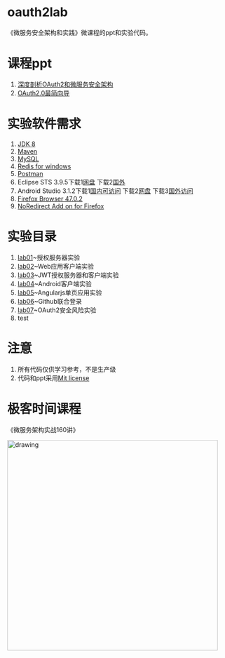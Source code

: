 oauth2lab
======

《微服务安全架构和实践》微课程的ppt和实验代码。

# 课程ppt
1. [深度剖析OAuth2和微服务安全架构](ppt/深度剖析OAuth2和微服务安全架构.pdf)
2. [OAuth2.0最简向导](ppt/OAuth2.0最简向导.pdf)

# 实验软件需求
1. [JDK 8](http://www.oracle.com/technetwork/java/javase/downloads/jdk8-downloads-2133151.html)
2. [Maven](https://maven.apache.org/download.cgi)
3. [MySQL](https://dev.mysql.com/downloads/)
4. [Redis for windows](https://github.com/MicrosoftArchive/redis/releases)
5. [Postman](https://www.getpostman.com/)
6. Eclipse STS 3.9.5下载1[网盘](https://pan.baidu.com/s/1xqy4G_r9N24WODBBuGlIog) 下载2[国外](https://spring.io/tools)
7. Android Studio 3.1.2下载1[国内可访问](https://dl.google.com/dl/android/studio/install/3.1.2.0/android-studio-ide-173.4720617-windows.exe) 下载2[网盘](https://pan.baidu.com/s/1xO0jppKszfJAA3GFJ8bxcw) 下载3[国外访问](https://developer.android.com/studio/index.html)
8. [Firefox Browser 47.0.2](http://ftp.mozilla.org/pub/firefox/releases/47.0.2/win64/zh-CN/)
9. [NoRedirect Add on for Firefox](https://addons.mozilla.org/en-US/firefox/addon/noredirect/)

# 实验目录
1. [lab01](lab01)~授权服务器实验
2. [lab02](lab02)~Web应用客户端实验
3. [lab03](lab03)~JWT授权服务器和客户端实验
4. [lab04](lab04)~Android客户端实验
5. [lab05](lab05)~Angularjs单页应用实验
6. [lab06](lab06)~Github联合登录
7. [lab07](lab07)~OAuth2安全风险实验
8. test

# 注意
1. 所有代码仅供学习参考，不是生产级
2. 代码和ppt采用[Mit license](LICENSE)

# 极客时间课程

《微服务架构实战160讲》

<img src="image/course_ad.jpg" alt="drawing" style="width: 480;"/>


